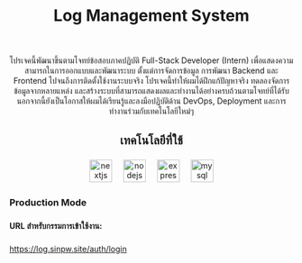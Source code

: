 <h1 align="center">Log Management System</h1>

###

<br clear="both">

<p align="center">โปรเจคนี้พัฒนาขึ้นตามโจทย์ข้อสอบภาคปฏิบัติ Full-Stack Developer (Intern) เพื่อแสดงความสามารถในการออกแบบและพัฒนาระบบ ตั้งแต่การจัดการข้อมูล การพัฒนา Backend และ Frontend ไปจนถึงการติดตั้งใช้งานระบบจริง โปรเจคนี้ทำให้ผมได้ฝึกแก้ปัญหาจริง ทดลองจัดการข้อมูลจากหลายแหล่ง และสร้างระบบที่สามารถแสดงผลและทำงานได้อย่างครบถ้วนตามโจทย์ที่ได้รับ นอกจากนี้ยังเป็นโอกาสให้ผมได้เรียนรู้และลงมือปฏิบัติด้าน DevOps, Deployment และการทำงานร่วมกับเทคโนโลยีใหม่ๆ</p>

###

<h2 align="center">เทคโนโลยีที่ใช้</h2>

###

<div align="center">
  <img src="https://img.shields.io/badge/Next.js-000000?logo=nextdotjs&logoColor=white&style=for-the-badge" height="40" alt="nextjs logo"  />
  <img width="12" />
  <img src="https://img.shields.io/badge/Node.js-339933?logo=nodedotjs&logoColor=white&style=for-the-badge" height="40" alt="nodejs logo"  />
  <img width="12" />
  <img src="https://img.shields.io/badge/Express-000000?logo=express&logoColor=white&style=for-the-badge" height="40" alt="express logo"  />
  <img width="12" />
  <img src="https://img.shields.io/badge/MySQL-4479A1?logo=mysql&logoColor=white&style=for-the-badge" height="40" alt="mysql logo"  />
</div>

###

<h3 align="left">Production Mode</h3>

###

<h4 align="left">URL สำหรับกรรมการเข้าใช้งาน:</h4>

###

<a align="left">https://log.sinpw.site/auth/login</a>

###
